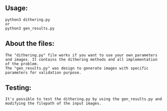 ## Usage:

    python3 dithering.py
    or
    python3 gen_results.py

## About the files:

    The "dithering.py" file works if you want to use your own parameters and images. It contains the dithering methods and all implementation of the problem.
    The "gen_results.py" was design to generate images with specific parameters for validation purpose.

## Testing:

    It's possible to test the dithering.py by using the gen_results.py and modifying the filepath of the input images.
